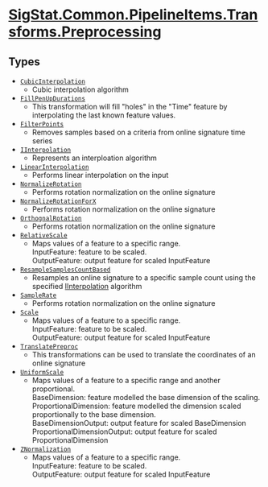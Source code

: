# [SigStat.Common.PipelineItems.Transforms.Preprocessing](./README.md)

## Types

- [`CubicInterpolation`](./CubicInterpolation.md)
	- Cubic interpolation algorithm
- [`FillPenUpDurations`](./FillPenUpDurations.md)
	- This transformation will fill "holes" in the "Time" feature by interpolating the last known  feature values.
- [`FilterPoints`](./FilterPoints.md)
	- Removes samples based on a criteria from online signature time series
- [`IInterpolation`](./IInterpolation.md)
	- Represents an interploation algorithm
- [`LinearInterpolation`](./LinearInterpolation.md)
	- Performs linear interpolation on the input
- [`NormalizeRotation`](./NormalizeRotation.md)
	- Performs rotation normalization on the online signature
- [`NormalizeRotationForX`](./NormalizeRotationForX.md)
	- Performs rotation normalization on the online signature
- [`OrthognalRotation`](./OrthognalRotation.md)
	- Performs rotation normalization on the online signature
- [`RelativeScale`](./RelativeScale.md)
	- Maps values of a feature to a specific range.  <br>InputFeature: feature to be scaled.<br>OutputFeature: output feature for scaled InputFeature
- [`ResampleSamplesCountBased`](./ResampleSamplesCountBased.md)
	- Resamples an online signature to a specific sample count using the specified [IInterpolation](https://github.com/hargitomi97/sigstat/blob/master/docs/md/SigStat/Common/PipelineItems/Transforms/Preprocessing/IInterpolation.md) algorithm
- [`SampleRate`](./SampleRate.md)
	- Performs rotation normalization on the online signature
- [`Scale`](./Scale.md)
	- Maps values of a feature to a specific range.  <br>InputFeature: feature to be scaled.<br>OutputFeature: output feature for scaled InputFeature
- [`TranslatePreproc`](./TranslatePreproc.md)
	- This transformations can be used to translate the coordinates of an online signature
- [`UniformScale`](./UniformScale.md)
	- Maps values of a feature to a specific range and another proportional.  <br>BaseDimension: feature modelled the base dimension of the scaling. <br>ProportionalDimension: feature modelled the dimension scaled proportionally to the base dimension. <br>BaseDimensionOutput: output feature for scaled BaseDimension<br>ProportionalDimensionOutput: output feature for scaled ProportionalDimension
- [`ZNormalization`](./ZNormalization.md)
	- Maps values of a feature to a specific range.  <br>InputFeature: feature to be scaled.<br>OutputFeature: output feature for scaled InputFeature

